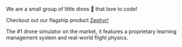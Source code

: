 We are a small group of little dinos 🦖 that love to code!

Checkout out our flagship product [Zephyr!](https://zephyr-sim.com) 

The #1 drone simulator on the market, it features a proprietary learning management system and real-world flight physics.

